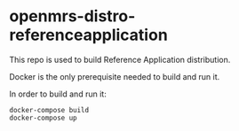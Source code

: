 openmrs-distro-referenceapplication
===================================

This repo is used to build Reference Application distribution.

Docker is the only prerequisite needed to build and run it.

In order to build and run it:

```
docker-compose build
docker-compose up
```
